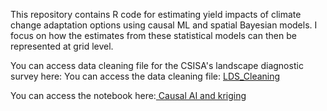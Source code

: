 This repository contains R code for estimating yield impacts of climate change adaptation options using causal ML and spatial Bayesian models. 
I focus on how the estimates from these statistical models can then be represented at grid level.

You can access data cleaning file for the CSISA's landscape diagnostic survey here: You can access the data cleaning file: <a href="https://htmlpreview.github.io/?https://github.com/MaxwellMkondiwa/clim_adapt_econ_models_India/blob/main/LDS_cleaning_wheat_public.html" target="_blank"> LDS_Cleaning</a>

You can access the notebook here:<a href="https://maxwellmkondiwa.github.io/clim_adapt_econ_models_India/" target="_blank"> Causal AI and kriging</a>



